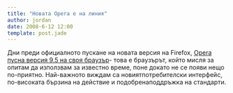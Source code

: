 ```yaml
---
title: "Новата Opera е на линия"
author: jordan
date: 2008-6-12 12:00
template: post.jade
---
```


Дни преди официалното пускане на новата версия на Firefox, [Opera пусна
версия 9.5 на своя браузър](http://www.opera.com/download/)- това е
браузърът, който мисля за опитам да използвам за известно време, поне
докато не се появи нещо по-приятно. Най-важното виждам са
новиятпотребителски интерфейс, по-високата бързина на действие и
подобренаподдръжка на стандарти.
